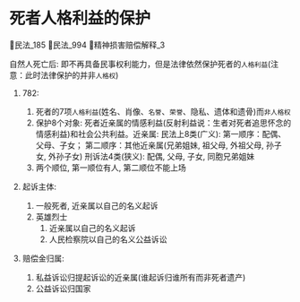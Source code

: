 # 死者人格利益的保护
🚪民法_185
🚪民法_994
🚪精神损害赔偿解释_3


自然人死亡后: 即不再具备民事权利能力，但是法律依然保护死者的`人格利益`(注意：此时法律保护的并非`人格权`)

1. 782:
    1. 死者的7项`人格利益`(姓名、肖像、`名誉`、`荣誉`、隐私、遗体和遗骨)而`非人格权`
    2. 保护8个对象: 死者近亲属的情感利益(反射利益说：生者对死者追思怀念的情感利益)和社会公共利益。近亲属:
        民法上8类(广义):
        第一顺序：配偶、父母、子女；
        第二顺序：其他近亲属(兄弟姐妹, 祖父母, 外祖父母, 孙子女, 外孙子女)
        刑诉法4类(狭义): 配偶, 父母, 子女, 同胞兄弟姐妹
    3. 两个顺位, 第一顺位有人, 第二顺位不能上场

2. 起诉主体:
    1. 一般死者, 近亲属以自己的名义起诉
    2. 英雄烈士
        1. 近亲属以自己的名义起诉
        2. 人民检察院以自己的名义公益诉讼
3. 赔偿金归属:
    1. 私益诉讼归提起诉讼的近亲属(谁起诉归谁所有而非死者遗产)
    2. 公益诉讼归国家









